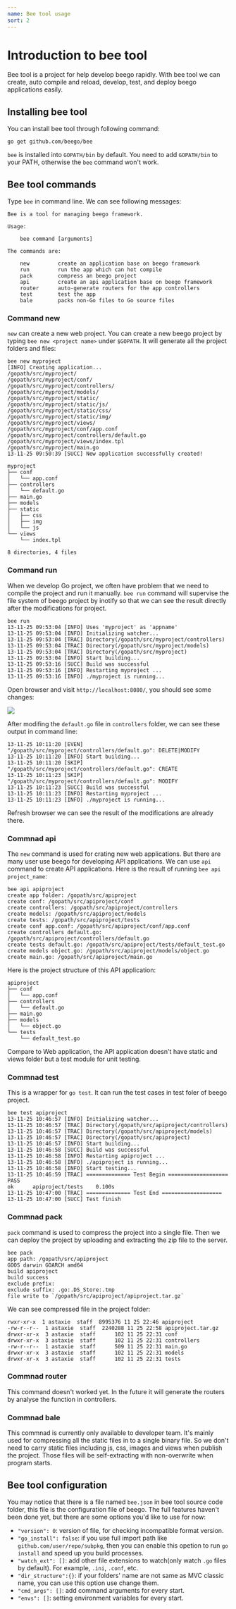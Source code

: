 ```yaml
---
name: Bee tool usage
sort: 2
---
```


# Introduction to bee tool

Bee tool is a project for help develop beego rapidly. With bee tool we can create, auto compile and reload, develop, test, and deploy beego applications easily.

## Installing bee tool

You can install bee tool through following command:

	go get github.com/beego/bee
	
`bee` is installed into `GOPATH/bin` by default. You need to add `GOPATH/bin` to your PATH, otherwise the `bee` command won't work.

## Bee tool commands

Type `bee` in command line. We can see following messages:

```
Bee is a tool for managing beego framework.

Usage:

	bee command [arguments]

The commands are:

    new         create an application base on beego framework
    run         run the app which can hot compile
    pack        compress an beego project
    api         create an api application base on beego framework
    router      auto-generate routers for the app controllers
    test        test the app
    bale        packs non-Go files to Go source files	
```	

### Command new

`new` can create a new web project. You can create a new beego project by typing `bee new <project name>` under `$GOPATH`. It will generate all the project folders and files:

```
bee new myproject
[INFO] Creating application...
/gopath/src/myproject/
/gopath/src/myproject/conf/
/gopath/src/myproject/controllers/
/gopath/src/myproject/models/
/gopath/src/myproject/static/
/gopath/src/myproject/static/js/
/gopath/src/myproject/static/css/
/gopath/src/myproject/static/img/
/gopath/src/myproject/views/
/gopath/src/myproject/conf/app.conf
/gopath/src/myproject/controllers/default.go
/gopath/src/myproject/views/index.tpl
/gopath/src/myproject/main.go
13-11-25 09:50:39 [SUCC] New application successfully created!
```

```
myproject
├── conf
│   └── app.conf
├── controllers
│   └── default.go
├── main.go
├── models
├── static
│   ├── css
│   ├── img
│   └── js
└── views
    └── index.tpl

8 directories, 4 files
```

### Command run

When we develop Go project, we often have problem that we need to compile the project and run it manually. `bee run` command will supervise the file system of beego project by inotify so that we can see the result directly after the modifications for project.

```
bee run
13-11-25 09:53:04 [INFO] Uses 'myproject' as 'appname'
13-11-25 09:53:04 [INFO] Initializing watcher...
13-11-25 09:53:04 [TRAC] Directory(/gopath/src/myproject/controllers)
13-11-25 09:53:04 [TRAC] Directory(/gopath/src/myproject/models)
13-11-25 09:53:04 [TRAC] Directory(/gopath/src/myproject)
13-11-25 09:53:04 [INFO] Start building...
13-11-25 09:53:16 [SUCC] Build was successful
13-11-25 09:53:16 [INFO] Restarting myproject ...
13-11-25 09:53:16 [INFO] ./myproject is running...
```
Open browser and visit `http://localhost:8080/`, you should see some changes:

![](../images/beerun.png)

After modifing the `default.go` file in `controllers` folder, we can see
these output in command line:

```
13-11-25 10:11:20 [EVEN] "/gopath/src/myproject/controllers/default.go": DELETE|MODIFY
13-11-25 10:11:20 [INFO] Start building...
13-11-25 10:11:20 [SKIP] "/gopath/src/myproject/controllers/default.go": CREATE
13-11-25 10:11:23 [SKIP] "/gopath/src/myproject/controllers/default.go": MODIFY
13-11-25 10:11:23 [SUCC] Build was successful
13-11-25 10:11:23 [INFO] Restarting myproject ...
13-11-25 10:11:23 [INFO] ./myproject is running...
```

Refresh browser we can see the result of the modifications are already
there.

### Commnad api

The `new` command is used for crating new web applications. But there are many user use  beego for developing API applications. We can use `api` command to create API applications. Here is the result of running `bee api project_name`:

```
bee api apiproject
create app folder: /gopath/src/apiproject
create conf: /gopath/src/apiproject/conf
create controllers: /gopath/src/apiproject/controllers
create models: /gopath/src/apiproject/models
create tests: /gopath/src/apiproject/tests
create conf app.conf: /gopath/src/apiproject/conf/app.conf
create controllers default.go: /gopath/src/apiproject/controllers/default.go
create tests default.go: /gopath/src/apiproject/tests/default_test.go
create models object.go: /gopath/src/apiproject/models/object.go
create main.go: /gopath/src/apiproject/main.go
```

Here is the project structure of this API application:

```
apiproject
├── conf
│   └── app.conf
├── controllers
│   └── default.go
├── main.go
├── models
│   └── object.go
└── tests
    └── default_test.go
```

Compare to Web application, the API application doesn't have static and
views folder but a test module for unit testing.

### Commnad test

This is a wrapper for `go test`. It can run the test cases in test foler
of beego project.

```
bee test apiproject
13-11-25 10:46:57 [INFO] Initializing watcher...
13-11-25 10:46:57 [TRAC] Directory(/gopath/src/apiproject/controllers)
13-11-25 10:46:57 [TRAC] Directory(/gopath/src/apiproject/models)
13-11-25 10:46:57 [TRAC] Directory(/gopath/src/apiproject)
13-11-25 10:46:57 [INFO] Start building...
13-11-25 10:46:58 [SUCC] Build was successful
13-11-25 10:46:58 [INFO] Restarting apiproject ...
13-11-25 10:46:58 [INFO] ./apiproject is running...
13-11-25 10:46:58 [INFO] Start testing...
13-11-25 10:46:59 [TRAC] ============== Test Begin ===================
PASS
ok  	apiproject/tests	0.100s
13-11-25 10:47:00 [TRAC] ============== Test End ===================
13-11-25 10:47:00 [SUCC] Test finish
```

### Commnad pack

`pack` command is used to compress the project into a single file. Then we can deploy the project by uploading and extracting the zip file to the server.

```
bee pack
app path: /gopath/src/apiproject
GOOS darwin GOARCH amd64
build apiproject
build success
exclude prefix:
exclude suffix: .go:.DS_Store:.tmp
file write to `/gopath/src/apiproject/apiproject.tar.gz`
```

We can see compressed file in the project folder:

```
rwxr-xr-x  1 astaxie  staff  8995376 11 25 22:46 apiproject
-rw-r--r--  1 astaxie  staff  2240288 11 25 22:58 apiproject.tar.gz
drwxr-xr-x  3 astaxie  staff      102 11 25 22:31 conf
drwxr-xr-x  3 astaxie  staff      102 11 25 22:31 controllers
-rw-r--r--  1 astaxie  staff      509 11 25 22:31 main.go
drwxr-xr-x  3 astaxie  staff      102 11 25 22:31 models
drwxr-xr-x  3 astaxie  staff      102 11 25 22:31 tests
```

### Commnad router

This command doesn't worked yet. In the future it will generate the routers by analyse the function in controllers.

### Commnad bale

This commnad is currently only available to developer team. It's mainly used for  compressing all the static files in to a single binary file. So we don't need to carry  static files including js, css, images and views when publish the project. Those files will be self-extracting with non-overwrite when program starts.

## Bee tool configuration

You may notice that there is a file named `bee.json` in bee tool source code folder, this file is the configuration file of beego. The full features haven't been done yet, but there are some options you'd like to use for now:

- `"version": 0`: version of file, for checking incompatible format version.
- `"go_install": false`: if you use full import path like `github.com/user/repo/subpkg`, then you can enable this opetion to run `go install` and speed up you build processes.
- `"watch_ext": []`: add other file extensions to watch(only watch `.go` files by default). For example, `.ini`, `.conf`, etc.
- `"dir_structure":{}`: if your folders' name are not same as MVC classic name, you can use this option use change them.
- `"cmd_args": []`: add command arguments for every start.
- `"envs": []`: setting environment variables for every start.
